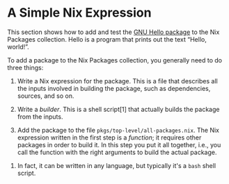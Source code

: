 # A Simple Nix Expression

This section shows how to add and test the [GNU Hello
package](http://www.gnu.org/software/hello/hello.html) to the Nix
Packages collection. Hello is a program that prints out the text “Hello,
world\!”.

To add a package to the Nix Packages collection, you generally need to
do three things:

1.  Write a Nix expression for the package. This is a file that
    describes all the inputs involved in building the package, such as
    dependencies, sources, and so on.

2.  Write a *builder*. This is a shell script\[1\] that actually builds
    the package from the inputs.

3.  Add the package to the file `pkgs/top-level/all-packages.nix`. The
    Nix expression written in the first step is a *function*; it
    requires other packages in order to build it. In this step you put
    it all together, i.e., you call the function with the right
    arguments to build the actual package.

<!-- end list -->

1.  In fact, it can be written in any language, but typically it's a
    `bash` shell script.
